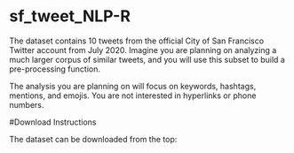 # sf_tweet_NLP-R

The dataset contains 10 tweets from the official City of San Francisco Twitter account from July 2020. Imagine you are planning on analyzing a much larger corpus of similar tweets, and you will use this subset to build a pre-processing function. 

The analysis you are planning on will focus on keywords, hashtags, mentions, and emojis. You are not interested in hyperlinks or phone numbers.

#Download Instructions  

The dataset can be downloaded from the top:
